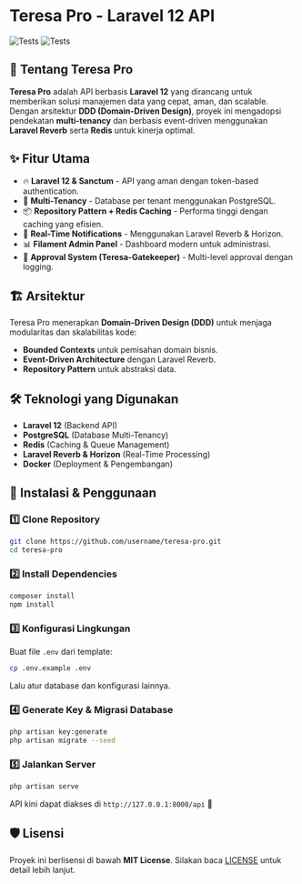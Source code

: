 # Teresa Pro - Laravel 12 API

![Tests](https://github.com/xBigDaddyx/teresa-pro-backend/actions/workflows/teresa-test.yml/badge.svg)
![Tests](https://github.com/xBigDaddyx/teresa-pro-backend/actions/workflows/auth-test.yml/badge.svg)

## 🚀 Tentang Teresa Pro
**Teresa Pro** adalah API berbasis **Laravel 12** yang dirancang untuk memberikan solusi manajemen data yang cepat, aman, dan scalable. Dengan arsitektur **DDD (Domain-Driven Design)**, proyek ini mengadopsi pendekatan **multi-tenancy** dan berbasis event-driven menggunakan **Laravel Reverb** serta **Redis** untuk kinerja optimal.

## ✨ Fitur Utama
- 🔥 **Laravel 12 & Sanctum** - API yang aman dengan token-based authentication.
- 🏢 **Multi-Tenancy** - Database per tenant menggunakan PostgreSQL.
- 📦 **Repository Pattern + Redis Caching** - Performa tinggi dengan caching yang efisien.
- 📡 **Real-Time Notifications** - Menggunakan Laravel Reverb & Horizon.
- 📊 **Filament Admin Panel** - Dashboard modern untuk administrasi.
- 📜 **Approval System (Teresa-Gatekeeper)** - Multi-level approval dengan logging.

## 🏗️ Arsitektur
Teresa Pro menerapkan **Domain-Driven Design (DDD)** untuk menjaga modularitas dan skalabilitas kode:
- **Bounded Contexts** untuk pemisahan domain bisnis.
- **Event-Driven Architecture** dengan Laravel Reverb.
- **Repository Pattern** untuk abstraksi data.

## 🛠️ Teknologi yang Digunakan
- **Laravel 12** (Backend API)
- **PostgreSQL** (Database Multi-Tenancy)
- **Redis** (Caching & Queue Management)
- **Laravel Reverb & Horizon** (Real-Time Processing)
- **Docker** (Deployment & Pengembangan)

## 🚀 Instalasi & Penggunaan
### 1️⃣ Clone Repository
```bash
git clone https://github.com/username/teresa-pro.git
cd teresa-pro
```

### 2️⃣ Install Dependencies
```bash
composer install
npm install
```

### 3️⃣ Konfigurasi Lingkungan
Buat file `.env` dari template:
```bash
cp .env.example .env
```
Lalu atur database dan konfigurasi lainnya.

### 4️⃣ Generate Key & Migrasi Database
```bash
php artisan key:generate
php artisan migrate --seed
```

### 5️⃣ Jalankan Server
```bash
php artisan serve
```
API kini dapat diakses di `http://127.0.0.1:8000/api` 🚀

## 🛡️ Lisensi
Proyek ini berlisensi di bawah **MIT License**. Silakan baca [LICENSE](LICENSE) untuk detail lebih lanjut.


